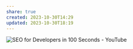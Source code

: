 ```yaml
---
share: true
created: 2023-10-30T14:29
updated: 2023-10-30T18:19
---
```

![SEO for Developers in 100 Seconds - YouTube](https://youtu.be/-B58GgsehKQ?si=b_NUJJvEDwUDlwfe)
